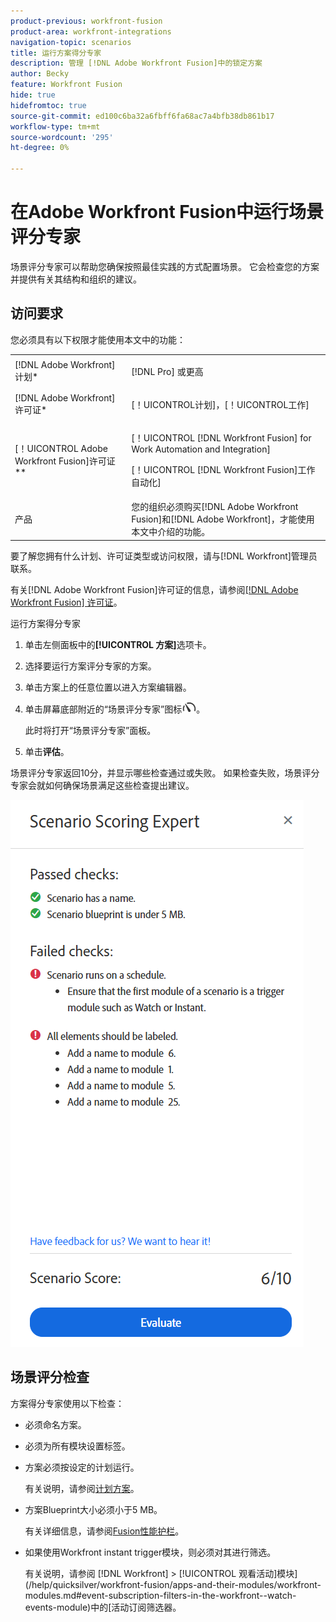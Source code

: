 ```yaml
---
product-previous: workfront-fusion
product-area: workfront-integrations
navigation-topic: scenarios
title: 运行方案得分专家
description: 管理 [!DNL Adobe Workfront Fusion]中的锁定方案
author: Becky
feature: Workfront Fusion
hide: true
hidefromtoc: true
source-git-commit: ed100c6ba32a6fbff6fa68ac7a4bfb38db861b17
workflow-type: tm+mt
source-wordcount: '295'
ht-degree: 0%

---
```


# 在Adobe Workfront Fusion中运行场景评分专家

场景评分专家可以帮助您确保按照最佳实践的方式配置场景。 它会检查您的方案并提供有关其结构和组织的建议。

## 访问要求

您必须具有以下权限才能使用本文中的功能：

<table style="table-layout:auto">  
 <col> 
 <col> 
 <tbody> 
  <tr> 
    <td role="rowheader">[!DNL Adobe Workfront] 计划*</td> 
   <td> <p>[!DNL Pro] 或更高</p> </td> 
  </tr> 
  <tr data-mc-conditions=""> 
   <td role="rowheader">[!DNL Adobe Workfront] 许可证*</td> 
   <td> <p>[！UICONTROL计划]，[！UICONTROL工作]</p> </td> 
  </tr> 
  <tr> 
   <td role="rowheader">[！UICONTROL Adobe Workfront Fusion]许可证**</td> 
  <td> <p>[！UICONTROL [!DNL Workfront Fusion] for Work Automation and Integration] </p><p>[！UICONTROL [!DNL Workfront Fusion]工作自动化] </p>  </td>    </tr> 
  </tr> 
  <tr> 
   <td role="rowheader">产品</td> 
   <td>您的组织必须购买[!DNL Adobe Workfront Fusion]和[!DNL Adobe Workfront]，才能使用本文中介绍的功能。</td> 
  </tr> 
 </tbody> 
</table>

要了解您拥有什么计划、许可证类型或访问权限，请与[!DNL Workfront]管理员联系。

有关[!DNL Adobe Workfront Fusion]许可证的信息，请参阅[[!DNL Adobe Workfront Fusion] 许可证](../../workfront-fusion/get-started/license-automation-vs-integration.md)。

运行方案得分专家

1. 单击左侧面板中的&#x200B;**[!UICONTROL 方案]**&#x200B;选项卡。
1. 选择要运行方案评分专家的方案。
1. 单击方案上的任意位置以进入方案编辑器。
1. 单击屏幕底部附近的“场景评分专家”图标![场景评分专家](assets/scoring-expert-icon.png)。

   此时将打开“场景评分专家”面板。
1. 单击&#x200B;**评估**。

场景评分专家返回10分，并显示哪些检查通过或失败。 如果检查失败，场景评分专家会就如何确保场景满足这些检查提出建议。

![方案得分](assets/scenario-score.png)

## 场景评分检查

方案得分专家使用以下检查：

* 必须命名方案。
* 必须为所有模块设置标签。
* 方案必须按设定的计划运行。

  有关说明，请参阅[计划方案](/help/quicksilver/workfront-fusion/scenarios/schedule-a-scenario.md)。
* 方案Blueprint大小必须小于5 MB。

  有关详细信息，请参阅[Fusion性能护栏](/help/quicksilver/workfront-fusion/get-started/fusion-performance-guardrails.md#scenarios)。
* 如果使用Workfront instant trigger模块，则必须对其进行筛选。

  有关说明，请参阅 [!DNL Workfront] > [!UICONTROL 观看活动]模块](/help/quicksilver/workfront-fusion/apps-and-their-modules/workfront-modules.md#event-subscription-filters-in-the-workfront--watch-events-module)中的[活动订阅筛选器。





